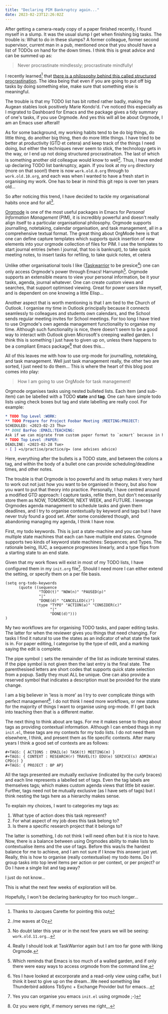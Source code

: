 ```yaml
---
title: "Declaring PIM Bankruptcy again..."
date: 2023-02-23T12:26:02Z
---
```


After getting a camera-ready copy of a paper finished recently, I found myself in a slump.
It was the usual slump I get when finishing big tasks.
The trouble is: What to do in these slumps?
A former colleague, former second supervisor, current man in a pub, mentioned once that you should have a list of TODOs on hand for the down times.
I think this is great advice and can be summed up as:

> Never procrastinate mindlessly; procrastinate mindfully!

I recently learned[^1] that [there is a philosophy behind this called structured procrastination](https://www.theguardian.com/lifeandstyle/2012/sep/07/change-your-life-procrastination-burkeman).
The idea being that even if you are going to put off big tasks by doing something else, make sure that something else is meaningful.

The trouble is that my TODO list has bit rotted rather badly, making the Augean stables look positively Marie Kondo'd.
I've noticed this especially as I migrated to Dashboard for Emacs and the package gives a tidy summary of one's tasks, if you use Orgmode.
And yes this will all be about Orgmode, I am an Emacs user afterall!

As for some background, my working habits tend to be do big things, do little thing, do another big thing, then do more little things.
I have tried to be better at productivity (GTD et cetera) and keep track of the things I need doing, but either the techniques never seem to stick, the technology gets in the way, or I end up not doing structured procrastination.
The last of which is something another old colleague would know to well[^2].
Thus, I have ended up declaring TODO list bankruptcy, again.
If you look at my `org` directory (more on that soon!) there is now `work.old.0.org` through to `work.old.10.org`, and each was when I wanted to have a fresh start in organising my work.
One has to bear in mind this git repo is over ten years old...

So after noticing this trend, I have decided to tackle my organisational habits once and for all[^3].

[Orgmode](https://orgmode.org/) is one of the most useful packages in Emacs for _Personal Information Management_ (PIM), it is incredibly powerful and doesn't really align itself to a particular organisational philosophy.
Orgmode supports journalling, notetaking, calendar organisation, and task management, all in a comprehensive textual format.
The great thing about OrgMode here is that one can define capture templates which supports quick insertion of new elements into your orgmode collection of files for PIM.
I use the templates to start journal entries (when I journal, that too is bankrupt), to take quick meeting notes, to insert tasks for refiling, to take quick notes, et cetera

Unlike other organisational tools I like ([Taskwarrior](https://taskwarrior.org) to be presice[^6]) one can only access Orgmode's power through Emacs!
Harrumph[^4].
Orgmode supports an extensible means to view your personal information, be it your tasks, agenda, journal whatever.
One can create custom views and searches, that support optimised viewing.
Great for power users like myself, and is dependent on one knowing a little Elisp...

Another aspect that is worth mentioning is that I am tied to the Church of Outlook.
I organise my time in Outlook principally because it connects seamlessly to colleagues and students own calendars, and the School sends regular meeting invites for School meetings.
For too long I have tried to use Orgmode's own agenda management functionality to organise my time.
Although such functionality is nice, there doesn't seem to be a good way to interact with Outlook given Microsoft's creeping walled garden.
I think this is something I just have to given up on, unless there happens to be a compliant Emacs package[^5] that does this...

All of this leaves me with how to use org-mode for journalling, notetaking, and task management.
Well just task management really, the other two are sorted, I just need to do them...
This is where the heart of this blog post comes into play:

> How I am going to use OrgMode for task management!

Orgmode organises tasks using nested bulleted lists.
Each item (and sub-item) can be labelled with a TODO __state__ and __tag__.
One can have simple todo lists using check boxes but tag and state labelling are really cool.
For example:

```orgmode
* TODO Top Level :WORK:
** TODO Prepare for Project Foobar Meeting :MEETING:PROJECT:
SCHEDULED: <2023-02-23 Thu>
** DONE BarFoo :EMAIL:TEACHING:
Ask if we can migrate from custom paper format to `acmart` because in house one has bitrotted.
* TODO Top Level :PAPER:
DEADLINE: <2023-02-28 Tue>
+ [ ] =s/practise/practice/g= (one advises advice)
```

Here, everything after the bullets is a TODO state, and between the colons a tag, and within the body of a bullet one can provide scheduling/deadline times, and other notes.

The trouble is that Orgmode is too powerful and its setup makes it very hard to work out not just how you want to be organised in theory, but also how you want to put that theory into practice.
Personally, I have centred around a modified GTD approach: I capture tasks, refile them, but don't necessarily store them as NOW, TOMORROW, NEXT WEEK, and FUTURE.
I leverage Orgmodes agenda management to schedule tasks and given them deadlines, and I try to organise contextually by keyword and tags but I have never truly found a good set.
After some considered though, and abandoning managing my agenda, I think I have now.

First, my todo keywords.
This is just a state-machine and you can have multiple state machines that each can have multiple end states.
Orgmode supports two kinds of keyword state machines: Sequences; and Types.
The rationale being, IIUC, a sequence progresses linearly, and a type flips from a starting state to an end state.

Given that my work flows will exist in most of my TODO lists, I have configured them in my `init.org` file[^7].
Should I need more I can either extend the setting, or specify them on a per file basis.

```elisp
(setq org-todo-keywords
      (quote ((sequence
               "TODO(t)" "NOW(n)" "PAUSED(p)"
               "|"
               "DONE(d)" "CANCELLED(c)")
              (type "TYPO" "ACTION(a)" "CONSIDER(c)"
                    "|"
                    "DONE(d)")))
)
```

My two workflows are for organising TODO tasks, and paper editing tasks.
The latter for when the reviewer gives you things that need changing.
For tasks I find it natural to use the states as an indicator of what state the task is in.
For paper editing, I categorise by the type of edit, and a marking saying the edit is complete.

The pipe symbol `|` sets the remainder of the list as indicate terminal states.
If the pipe symbol is not given then the last entry is the final state.
The parenthesised letters are short codes that supports quick state selection from a popup.
Sadly they must ALL be unique.
One can also provide a reserved symbol that indicates a description must be provided for the state change.

I am a big believer in 'less is more' as I try to over complicate things with perfect management[^8].
I do not think I need more workflows, or new states for the majority of things I want to organise using org-mode.
If I get back into teaching then that is a different matter.

The next thing to think about are tags.
For me it makes sense to thing about tags as providing contextual information.
Although I can embed thags in my `init.el`, these tags are my contexts for my todo lists.
I do not need them elsewhere, I think, and present them as file specific contexts.
After many years I think a good set of contexts are as follows:

```
#+TAGS: { ACTIONS : EMAIL(e) TASK(t) MEETING(m) }
#+TAGS: { CONTEXT : RESEARCH(r) TRAVEL(t) EDU(e) SERIVCE(s) ADMIN(a) CPD(c) }
#+TAGS: { PROJECT : BP AP}
```

All the tags presented are mutually exclusive (indicated by the curly braces) and each line represents a labelled set of tags.
Even the tag labels are themselves tags; which makes custom agenda views that little bit easier.
Further, tags need not be mutually exclusive (as I have sets of tags) but I think nesting the tags here as a hierarchy makes sense.

To explain my choices, I want to categories my tags as:

1. What type of action does this task represent?
2. For what aspect of my job does this task belong to?
3. Is there a specific research project that it belongs to?

The latter is something, I do not think I will need often but it is nice to have.
Now, there is a balance between using Orgmodes ability to make lists to contextualise items and the use of tags.
Before this was/is the hardest balance for me to achieve, and I am not sure if I know this answer just yet.
Really, this is how to organise (really contextualise) my todo items.
Do I group tasks into top level items per action or per context, or per project?
or
Do I have a single list and tag away?

I just do not know...

This is what the next few weeks of exploration will be.

Hopefully, I won't be declaring bankruptcy for too much longer...


[^1]: Thanks to Jacques Carette for pointing this out

[^2]: /me waves at Oz

[^3]: No doubt later this year or in the next few years we will be seeing: `work.old.11.org`...

[^4]: Which reminds that Emacs is too much of a walled garden, and if only there were easy ways to access orgmode from the command line.

[^5]: Yes I have looked at excorporate and a read-only view using calfw, but I think it best to give up on the dream...We need something like Thunderbird addons TbSync + Exchange Provider but for emacs...

[^6]: Really I should look at TaskWarrior again but I am too far gone with liking Orgmode.

[^7]: Yes you can organise you emacs `init.el` using orgmode ;-)

[^8]: Oz you were right, if memory serves me right,,,
